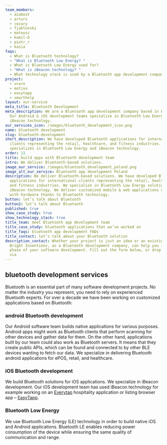 ```yaml
---
team_members:
  - azabost
  - arturs
  - cezary
  - fjablonski
  - mateusz
  - kamil-b
  - piotr_r
  - kasia
faqs:
  - What is Bluetooth technology?
  - "What is Bluetooth Low Energy? "
  - What is Bluetooth Low Energy used for?
  - "What is iBeacon technology? "
  - What technology stack is used by a Bluetooth app development company?
project:
  - vcare
  - motivo
  - easytapp
  - smarthelp
layout: our-service
meta_title: Bluetooth Development
meta_description: We are a Bluetooth app development company based in Poland.
  Our Android & iOS development teams specialize in Bluetooth Low Energy and
  iBeacon technology.
our_services_icon: /images/bluetooth_development_icon.png
name: bluetooth development
slug: bluetooth-development
short_description: We have developed Bluetooth applications for international
  clients representing the retail, healthcare, and fitness industries. Our team
  specializes in Bluetooth Low Energy and iBeacon technology.
order: 11
title: build apps with Bluetooth development team
intro: We deliver Bluetooth-based solutions.
image_our_service: /images/bluetooth_development_poland.png
image_alt_our_service: Bluetooth app development Poland
description: We deliver Bluetooth-based solutions. We have developed Bluetooth
  applications for international clients representing the retail, healthcare,
  and fitness industries. We specialize in Bluetooth Low Energy solutions and
  iBeacon technology. We deliver customized mobile & web applications connected
  with hardware thanks to Bluetooth technology.
button: let’s talk about Bluetooth
button2: let’s talk about Bluetooth
published: true
show_case_study: true
show_technology_stack: true
title_team: meet Bluetooth app development team
title_case_study: bluetooth applications that we’ve worked on
title_faqs: bluetooth app development FAQs
title_contact: let’s talk about your Bluetooth solution
description_contact: Whether your project is just an idea or an existing system
  Bright Inventions, as a Bluetooth development company, can help you in any
  phase of your software development. Fill out the form below, or drop us a line
  via
---
```

## bluetooth development services

Bluetooth is an essential part of many software development projects. No matter the industry you represent, you need to rely on experienced Bluetooth experts. For over a decade we have been working on customized applications based on Bluetooth:

### android Bluetooth development

Our Android software team builds native applications for various purposes. Android apps might work as Bluetooth clients that perform scanning for other devices and gather data for them. On the other hand, applications built by our team could also work as Bluetooth servers. It means that they create public APIs, which can be found and connected to by other BLE devices wanting to fetch our data. We specialize in delivering Bluetooth android applications for ePOS, retail, and healthcare.

### iOS Bluetooth development

We build Bluetooth solutions for iOS applications. We specialize in iBeacon development. Our iOS development team has used iBeacon technology for example working on an [Everytap](/projects/everytap/) hospitality application or listing browser app – [EasyTapp](/projects/easytapp/).

### Bluetooth Low Energy

We use Bluetooth Low Energy (LE) technology in order to build native iOS and Android applications. Bluetooth LE enables reducing power consumption of the device while ensuring the same quality of communication and range.